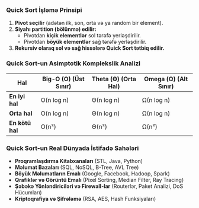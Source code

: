 ### Quick Sort İşləmə Prinsipi

1. **Pivot seçilir** (adətən ilk, son, orta və ya random bir element).  
2. **Siyahı partition (bölünmə) edilir:**  
   - Pivotdan **kiçik elementlər** sol tərəfə yerləşdirilir.  
   - Pivotdan **böyük elementlər** sağ tərəfə yerləşdirilir.  
3. **Rekursiv olaraq sol və sağ hissələrə Quick Sort tətbiq edilir.**  

### Quick Sort-un Asimptotik Komplekslik Analizi

| Hal               | **Big-O (O) (Üst Sınır)** | **Theta (Θ) (Orta Hal)** | **Omega (Ω) (Alt Sınır)** |
|------------------|----------------|----------------|----------------|
| **En iyi hal**   | O(n log n)     | Θ(n log n)     | Ω(n log n)     |
| **Orta hal**     | O(n log n)     | Θ(n log n)     | Ω(n log n)     |
| **En kötü hal**  | O(n²)          | Θ(n²)          | Ω(n²)          |
### Quick Sort-un Real Dünyada İstifadə Sahələri

- **Proqramlaşdırma Kitabxanaları** (STL, Java, Python)  
- **Məlumat Bazaları** (SQL, NoSQL, B-Tree, AVL Tree)  
- **Böyük Məlumatların Emalı** (Google, Facebook, Hadoop, Spark)  
- **Qrafiklər və Görüntü Emalı** (Pixel Sorting, Median Filter, Ray Tracing)  
- **Şəbəkə Yönləndiriciləri və Firewall-lar** (Routerlər, Paket Analizi, DoS Hücumları)  
- **Kriptoqrafiya və Şifrələmə** (RSA, AES, Hash Funksiyaları)  
